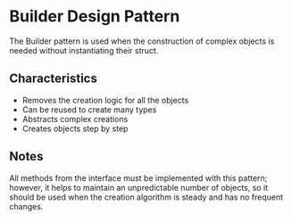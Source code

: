 # Builder Design Pattern

The Builder pattern is used when the construction of complex objects is needed without instantiating their struct.

## Characteristics

- Removes the creation logic for all the objects
- Can be reused to create many types
- Abstracts complex creations
- Creates objects step by step

## Notes

All methods from the interface must be implemented with this pattern; however, it helps to maintain an unpredictable number of objects, so it should be used when the creation algorithm is steady and has no frequent changes.

